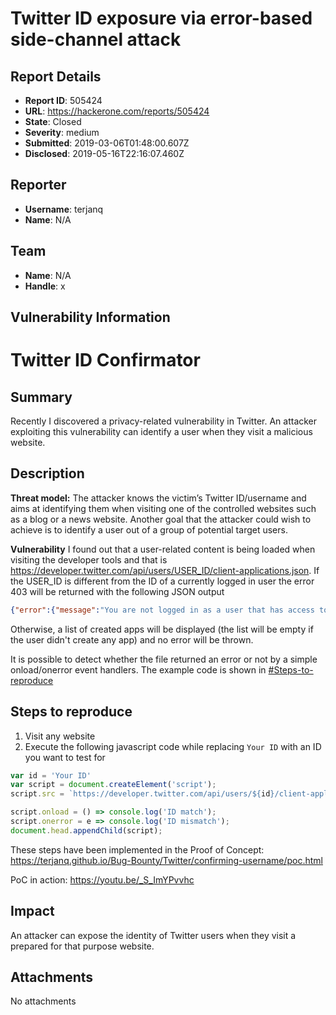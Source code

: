 # Twitter ID exposure via error-based side-channel attack

## Report Details
- **Report ID**: 505424
- **URL**: https://hackerone.com/reports/505424
- **State**: Closed
- **Severity**: medium
- **Submitted**: 2019-03-06T01:48:00.607Z
- **Disclosed**: 2019-05-16T22:16:07.460Z

## Reporter
- **Username**: terjanq
- **Name**: N/A

## Team
- **Name**: N/A
- **Handle**: x

## Vulnerability Information
Twitter ID Confirmator
===

## Summary
Recently I discovered a privacy-related vulnerability in Twitter. An attacker exploiting this vulnerability can identify a user when they visit a malicious website.

## Description
**Threat model:** The attacker knows the victim’s Twitter ID/username and aims at identifying them when visiting one of the controlled websites such as a blog or a news website. Another goal that the attacker could wish to achieve is to identify a user out of a group of potential target users. 

**Vulnerability**
I found out that a user-related content is being loaded when visiting the developer tools and that is https://developer.twitter.com/api/users/USER_ID/client-applications.json. If the USER_ID is different from the ID of a currently logged in user the error 403 will be returned with the following JSON output
```json
{"error":{"message":"You are not logged in as a user that has access to this developer.twitter.com resource.","sent":"2019-03-06T01:20:56+00:00","transactionId":"00d08f800009d7be"}}. 
```
Otherwise, a list of created apps will be displayed (the list will be empty if the user didn't create any app) and no error will be thrown.

It is possible to detect whether the file returned an error or not by a simple onload/onerror event handlers. The example code is shown in [#Steps-to-reproduce](#Steps-to-reproduce)


## Steps to reproduce
1. Visit any website
2. Execute the following javascript code while replacing `Your ID` with an ID you want to test for

```javascript
var id = 'Your ID'
var script = document.createElement('script');
script.src = `https://developer.twitter.com/api/users/${id}/client-applications.json`;

script.onload = () => console.log('ID match');
script.onerror = e => console.log('ID mismatch');
document.head.appendChild(script);
```

These steps have been implemented in the Proof of Concept: https://terjanq.github.io/Bug-Bounty/Twitter/confirming-username/poc.html

PoC in action: https://youtu.be/_S_ImYPvvhc

## Impact

An attacker can expose the identity of Twitter users when they visit a prepared for that purpose website.

## Attachments
No attachments

